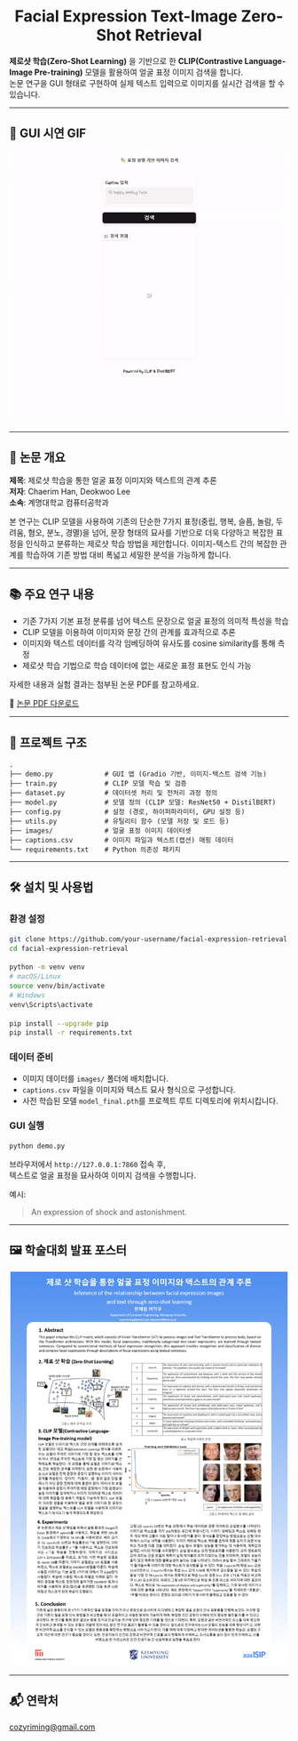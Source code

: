 <h1 align="center">
  Facial Expression Text-Image Zero-Shot Retrieval
</h1>

  **제로샷 학습(Zero-Shot Learning)** 을 기반으로 한 **CLIP(Contrastive Language-Image Pre-training)** 모델을 활용하여 얼굴 표정 이미지 검색을 합니다.<br/>
  논문 연구을 GUI 형태로 구현하여 실제 텍스트 입력으로 이미지를 실시간 검색을 할 수 있습니다.

---

## 📸 GUI 시연 GIF

<p align="center">
  <img
    src="assets/demogui.gif"
    alt="Demo GIF"
    width="900" />
</p>

---

## 📄 논문 개요

**제목**: 제로샷 학습을 통한 얼굴 표정 이미지와 텍스트의 관계 추론   
**저자**: Chaerim Han, Deokwoo Lee  
**소속**: 계명대학교 컴퓨터공학과  

본 연구는 CLIP 모델을 사용하여 기존의 단순한 7가지 표정(중립, 행복, 슬픔, 놀람, 두려움, 혐오, 분노, 경멸)을 넘어, 문장 형태의 묘사를 기반으로 더욱 다양하고 복잡한 표정을 인식하고 분류하는 제로샷 학습 방법을 제안합니다. 이미지-텍스트 간의 복잡한 관계를 학습하여 기존 방법 대비 폭넓고 세밀한 분석을 가능하게 합니다.

---

## 📚 주요 연구 내용

- 기존 7가지 기본 표정 분류를 넘어 텍스트 문장으로 얼굴 표정의 의미적 특성을 학습  
- CLIP 모델을 이용하여 이미지와 문장 간의 관계를 효과적으로 추론  
- 이미지와 텍스트 데이터를 각각 임베딩하여 유사도를 cosine similarity를 통해 측정  
- 제로샷 학습 기법으로 학습 데이터에 없는 새로운 표정 표현도 인식 가능

자세한 내용과 실험 결과는 첨부된 논문 PDF를 참고하세요.

📕 [논문 PDF 다운로드](assets/papers.pdf)


---


## 🚀 프로젝트 구조

```
.
├── demo.py             # GUI 앱 (Gradio 기반, 이미지-텍스트 검색 기능)
├── train.py            # CLIP 모델 학습 및 검증
├── dataset.py          # 데이터셋 처리 및 전처리 과정 정의
├── model.py            # 모델 정의 (CLIP 모델: ResNet50 + DistilBERT)
├── config.py           # 설정 (경로, 하이퍼파라미터, GPU 설정 등)
├── utils.py            # 유틸리티 함수 (모델 저장 및 로드 등)
├── images/             # 얼굴 표정 이미지 데이터셋
├── captions.csv        # 이미지 파일과 텍스트(캡션) 매핑 데이터
└── requirements.txt    # Python 의존성 패키지
```

---

## 🛠 설치 및 사용법

### 환경 설정

```bash
git clone https://github.com/your-username/facial-expression-retrieval.git
cd facial-expression-retrieval

python -m venv venv
# macOS/Linux
source venv/bin/activate
# Windows
venv\Scripts\activate

pip install --upgrade pip
pip install -r requirements.txt
```

### 데이터 준비

- 이미지 데이터를 `images/` 폴더에 배치합니다.
- `captions.csv` 파일을 이미지와 텍스트 묘사 형식으로 구성합니다.
- 사전 학습된 모델 `model_final.pth`를 프로젝트 루트 디렉토리에 위치시킵니다.

### GUI 실행

```bash
python demo.py
```

브라우저에서 `http://127.0.0.1:7860` 접속 후,  
텍스트로 얼굴 표정을 묘사하여 이미지 검색을 수행합니다.

예시:
> An expression of shock and astonishment.

---
## 🖼️ 학술대회 발표 포스터  
<p align="center">
  <img
    src="assets/poster.png"
    alt="Poster"
    width="500" />
</p>

---


## 📬 연락처

cozyriming@gmail.com   

